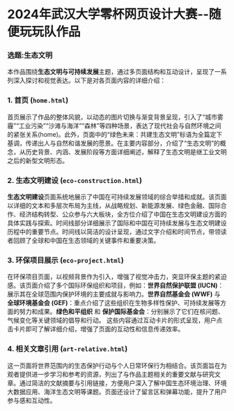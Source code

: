 # 2024年武汉大学零杯网页设计大赛--随便玩玩队作品

### 选题:生态文明

本作品围绕**生态文明与可持续发展**主题，通过多页面结构和互动设计，呈现了一系列深入探讨和视觉表达。以下是对各页面内容的详细介绍：

### 1. 首页 (`home.html`)

首页展示了作品的整体风貌，以动态的图片切换与渐变背景呈现，引入了“城市雾霾”“工业污染”“沙滩与海洋”“森林”等四种场景，表达了现代社会与自然环境之间的紧张关系(home)。此外，页面中的“绿色未来：共建生态文明”标语为全篇定下基调，传递出人与自然和谐发展的愿景。在主要内容部分，介绍了“生态文明”的概念，从历史背景、内涵、发展阶段等方面详细阐述，解释了生态文明是继工业文明之后的新型文明形态。

### 2. 生态文明建设 (`eco-construction.html`)

**生态文明建设**页面系统地展示了中国在可持续发展领域的综合举措和成就。该页面以详细的文本和多层次布局为主线，从战略规划、新能源发展、绿色金融、国际合作、经济结构转型、公众参与六大板块，全方位介绍了中国在生态文明建设方面的具体实践与探索。时间线部分详细展示了国际和中国在可持续发展与生态文明建设历程中的重要节点。时间线以简洁的设计呈现，通过文字介绍和时间节点，带领读者回顾了全球和中国在生态领域的关键事件和重要决策。

### 3. 环保项目展示 (`eco-project.html`)

在环保项目页面，以视频背景作为引入，增强了视觉冲击力，突显环保主题的紧迫感。该页面介绍了多个国际环保组织和项目，例如：**世界自然保护联盟 (IUCN)**：展示其在全球范围内保护环境的主要成就与影响力。**世界自然基金会 (WWF)** 与 **全球环境基金会 (GEF)**：重点介绍了这些组织在生物多样性保护、可持续发展等方面的努力和成果。**绿色和平组织** 和 **保护国际基金会**：分别展示了它们在核问题、气候变化等关键领域的倡导和行动。 这些内容通过互动卡片的形式呈现，用户点击卡片即可了解详细介绍，增强了页面的互动性和信息传递效率。

### 4. 相关文章引用 (`art-relative.html`)

这一页面将世界范围内的生态保护行动与个人日常环保行为相结合。该页面旨在为观者提供进一步学习和参考的资源，列出了与作品主题相关的重要文献与研究文章。通过简洁的文献摘要与引用链接，方便用户深入了解中国生态环境治理、环境大数据应用、海洋生态文明等课题。页面还设计了留言区和弹幕功能，提升了用户参与感和互动性。

